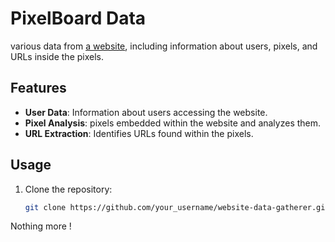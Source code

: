 # PixelBoard Data 

various data from [a website](https://www.pixelboard.fr/), including information about users, pixels, and URLs inside the pixels.

## Features

- **User Data**: Information about users accessing the website.
- **Pixel Analysis**: pixels embedded within the website and analyzes them.
- **URL Extraction**: Identifies URLs found within the pixels.

## Usage

1. Clone the repository:

   ```bash
   git clone https://github.com/your_username/website-data-gatherer.git```

Nothing more !
